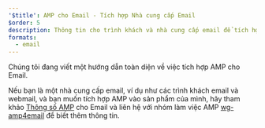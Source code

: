 ```yaml
---
'$title': AMP cho Email - Tích hợp Nhà cung cấp Email
$order: 5
description: Thông tin cho trình khách và nhà cung cấp email để tích hợp với AMP.
formats:
  - email
---
```


Chúng tôi đang viết một hướng dẫn toàn diện về việc tích hợp AMP cho Email.

Nếu bạn là một nhà cung cấp email, ví dụ như các trình khách email và webmail, và bạn muốn tích hợp AMP vào sản phẩm của mình, hãy tham khảo [Thông số AMP](../../../documentation/guides-and-tutorials/learn/email-spec/amp-email-format.md?format=email) cho Email và liên hệ với nhóm làm việc AMP [wg-amp4email](https://github.com/ampproject/wg-amp4email) để biết thêm thông tin.

